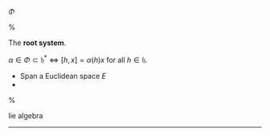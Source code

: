 $\Phi$

%

The **root system**.

$\alpha \in \Phi \subset \mathfrak{h}^* \iff [h, x] = \alpha(h) x$ for all $h\in \mathfrak{h}$.

- Span a Euclidean space $E$
- 

%

lie algebra

---
